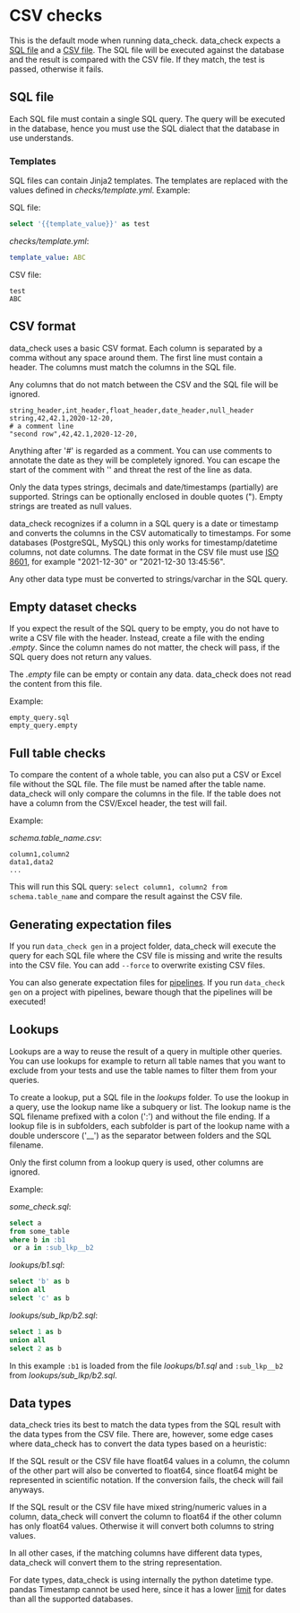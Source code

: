 # CSV checks

This is the default mode when running data_check. data_check expects a [SQL file](#sql-file) and a [CSV file](#csv-format). The SQL file will be executed against the database and the result is compared with the CSV file. If they match, the test is passed, otherwise it fails.

## SQL file

Each SQL file must contain a single SQL query. The query will be executed in the database, hence you must use the SQL dialect that the database in use understands.

### Templates

SQL files can contain Jinja2 templates. The templates are replaced with the values defined in _checks/template.yml_. Example:

SQL file:
```sql
select '{{template_value}}' as test
```

_checks/template.yml_:
```yaml
template_value: ABC
```

CSV file:

```csv
test
ABC
```


## CSV format

data_check uses a basic CSV format. Each column is separated by a comma without any space around them.
The first line must contain a header. The columns must match the columns in the SQL file.

Any columns that do not match between the CSV and the SQL file will be ignored.

```csv
string_header,int_header,float_header,date_header,null_header
string,42,42.1,2020-12-20,
# a comment line
"second row",42,42.1,2020-12-20,
```

Anything after '#' is regarded as a comment. You can use comments to annotate the date as they will be completely ignored.
You can escape the start of the comment with '\' and threat the rest of the line as data.

Only the data types strings, decimals and date/timestamps (partially) are supported. Strings can be optionally enclosed in double quotes (").
Empty strings are treated as null values.

data_check recognizes if a column in a SQL query is a date or timestamp and converts the columns in the CSV automatically to timestamps.
For some databases (PostgreSQL, MySQL) this only works for timestamp/datetime columns, not date columns.
The date format in the CSV file must use [ISO 8601](https://en.wikipedia.org/wiki/ISO_8601), for example "2021-12-30" or "2021-12-30 13:45:56".

Any other data type must be converted to strings/varchar in the SQL query.


## Empty dataset checks

If you expect the result of the SQL query to be empty, you do not have to write a CSV file with the header. Instead, create a file with the ending _.empty_.
Since the column names do not matter, the check will pass, if the SQL query does not return any values.

The _.empty_ file can be empty or contain any data. data_check does not read the content from this file.

Example:

```
empty_query.sql
empty_query.empty
```


## Full table checks

To compare the content of a whole table, you can also put a CSV or Excel file without the SQL file. The file must be named after the table name. data_check will only compare the columns in the file. If the table does not have a column from the CSV/Excel header, the test will fail.

Example:

_schema.table\_name.csv_:
```csv
column1,column2
data1,data2
...
```

This will run this SQL query: `select column1, column2 from schema.table_name` and compare the result against the CSV file.

## Generating expectation files

If you run `data_check gen` in a project folder, data_check will execute the query for each SQL file where the CSV file is missing and write the results into the CSV file. You can add `--force` to overwrite existing CSV files.

You can also generate expectation files for [pipelines](pipelines.md#generating-pipeline.checks). If you run `data_check gen` on a project with pipelines, beware though that the pipelines will be executed!

## Lookups

Lookups are a way to reuse the result of a query in multiple other queries. You can use lookups for example to return all table names that you want to exclude from your tests and use the table names to filter them from your queries.

To create a lookup, put a SQL file in the _lookups_ folder. To use the lookup in a query, use the lookup name like a subquery or list. The lookup name is the SQL filename prefixed with a colon (':') and without the file ending. If a lookup file is in subfolders, each subfolder is part of the lookup name with a double underscore ('__') as the separator between folders and the SQL filename.

Only the first column from a lookup query is used, other columns are ignored.

Example:

_some\_check.sql_:
```sql
select a
from some_table
where b in :b1
 or a in :sub_lkp__b2
```

_lookups/b1.sql_:
```sql
select 'b' as b
union all
select 'c' as b

```

_lookups/sub\_lkp/b2.sql_:
```sql
select 1 as b
union all
select 2 as b
```

In this example `:b1` is loaded from the file _lookups/b1.sql_ and `:sub_lkp__b2` from _lookups/sub\_lkp/b2.sql_.

## Data types

data_check tries its best to match the data types from the SQL result with the data types from the CSV file.
There are, however, some edge cases where data_check has to convert the data types based on a heuristic:

If the SQL result or the CSV file have float64 values in a column, the column of the other part will also be converted to float64,
since float64 might be represented in scientific notation. If the conversion fails, the check will fail anyways.

If the SQL result or the CSV file have mixed string/numeric values in a column, data_check will convert the column to float64 if the other column has only float64 values. Otherwise it will convert both columns to string values.

In all other cases, if the matching columns have different data types, data_check will convert them to the string representation.

For date types, data_check is using internally the python datetime type. pandas Timestamp cannot be used here, since it has a lower [limit](https://pandas.pydata.org/docs/reference/api/pandas.Timestamp.max.html) for dates than all the supported databases.
